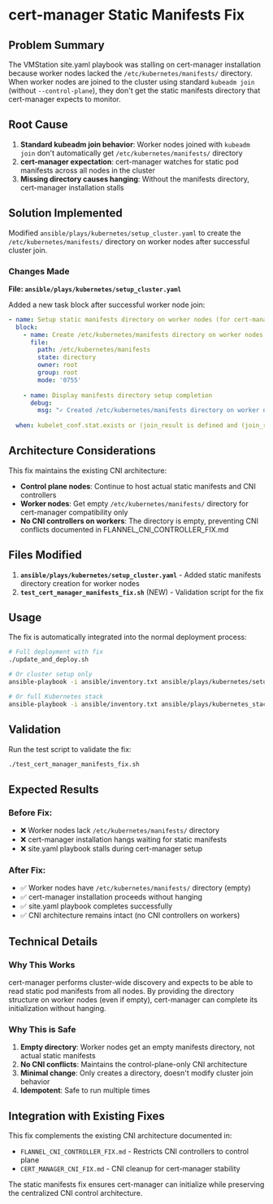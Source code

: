 # cert-manager Static Manifests Fix

## Problem Summary

The VMStation site.yaml playbook was stalling on cert-manager installation because worker nodes lacked the `/etc/kubernetes/manifests/` directory. When worker nodes are joined to the cluster using standard `kubeadm join` (without `--control-plane`), they don't get the static manifests directory that cert-manager expects to monitor.

## Root Cause

1. **Standard kubeadm join behavior**: Worker nodes joined with `kubeadm join` don't automatically get `/etc/kubernetes/manifests/` directory
2. **cert-manager expectation**: cert-manager watches for static pod manifests across all nodes in the cluster
3. **Missing directory causes hanging**: Without the manifests directory, cert-manager installation stalls

## Solution Implemented

Modified `ansible/plays/kubernetes/setup_cluster.yaml` to create the `/etc/kubernetes/manifests/` directory on worker nodes after successful cluster join.

### Changes Made

**File: `ansible/plays/kubernetes/setup_cluster.yaml`**

Added a new task block after successful worker node join:

```yaml
- name: Setup static manifests directory on worker nodes (for cert-manager compatibility)
  block:
    - name: Create /etc/kubernetes/manifests directory on worker nodes
      file:
        path: /etc/kubernetes/manifests
        state: directory
        owner: root
        group: root
        mode: '0755'
      
    - name: Display manifests directory setup completion
      debug:
        msg: "✓ Created /etc/kubernetes/manifests directory on worker node {{ inventory_hostname }} for cert-manager compatibility"
        
  when: kubelet_conf.stat.exists or (join_result is defined and (join_result.rc | default(0)) == 0)
```

## Architecture Considerations

This fix maintains the existing CNI architecture:

- **Control plane nodes**: Continue to host actual static manifests and CNI controllers
- **Worker nodes**: Get empty `/etc/kubernetes/manifests/` directory for cert-manager compatibility only
- **No CNI controllers on workers**: The directory is empty, preventing CNI conflicts documented in FLANNEL_CNI_CONTROLLER_FIX.md

## Files Modified

1. **`ansible/plays/kubernetes/setup_cluster.yaml`** - Added static manifests directory creation for worker nodes
2. **`test_cert_manager_manifests_fix.sh`** (NEW) - Validation script for the fix

## Usage

The fix is automatically integrated into the normal deployment process:

```bash
# Full deployment with fix
./update_and_deploy.sh

# Or cluster setup only
ansible-playbook -i ansible/inventory.txt ansible/plays/kubernetes/setup_cluster.yaml

# Or full Kubernetes stack
ansible-playbook -i ansible/inventory.txt ansible/plays/kubernetes_stack.yaml
```

## Validation

Run the test script to validate the fix:

```bash
./test_cert_manager_manifests_fix.sh
```

## Expected Results

### Before Fix:
- ❌ Worker nodes lack `/etc/kubernetes/manifests/` directory
- ❌ cert-manager installation hangs waiting for static manifests
- ❌ site.yaml playbook stalls during cert-manager setup

### After Fix:
- ✅ Worker nodes have `/etc/kubernetes/manifests/` directory (empty)
- ✅ cert-manager installation proceeds without hanging
- ✅ site.yaml playbook completes successfully
- ✅ CNI architecture remains intact (no CNI controllers on workers)

## Technical Details

### Why This Works

cert-manager performs cluster-wide discovery and expects to be able to read static pod manifests from all nodes. By providing the directory structure on worker nodes (even if empty), cert-manager can complete its initialization without hanging.

### Why This is Safe

1. **Empty directory**: Worker nodes get an empty manifests directory, not actual static manifests
2. **No CNI conflicts**: Maintains the control-plane-only CNI architecture
3. **Minimal change**: Only creates a directory, doesn't modify cluster join behavior
4. **Idempotent**: Safe to run multiple times

## Integration with Existing Fixes

This fix complements the existing CNI architecture documented in:
- `FLANNEL_CNI_CONTROLLER_FIX.md` - Restricts CNI controllers to control plane
- `CERT_MANAGER_CNI_FIX.md` - CNI cleanup for cert-manager stability

The static manifests fix ensures cert-manager can initialize while preserving the centralized CNI control architecture.